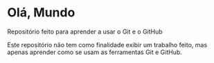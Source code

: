 # Olá, Mundo
 Repositório feito para aprender a usar o Git e o GitHub

Este repositório não tem como finalidade exibir um trabalho feito, mas apenas aprender como se usam as ferramentas Git e GitHub.